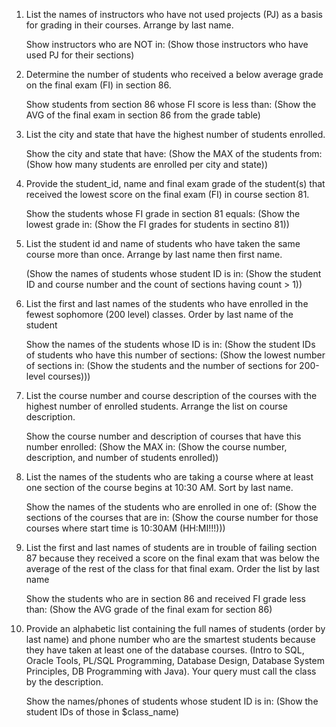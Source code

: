 1. List the names of instructors who have not used projects (PJ) as a basis for 
grading in their courses. Arrange by last name.

    Show instructors who are NOT in:
        (Show those instructors who have used PJ for their sections)

2. Determine the number of students who received a below average grade on the
final exam (FI) in section 86.

    Show students from section 86 whose FI score is less than:
        (Show the AVG of the final exam in section 86 from the grade table)

3. List the city and state that have the highest number of students enrolled.

    Show the city and state that have:
        (Show the MAX of the students from:
            (Show how many students are enrolled per city and state))

4. Provide the student_id, name and final exam grade of the student(s) that
received the lowest score on the final exam (FI) in course section 81.

    Show the students whose FI grade in section 81 equals:
        (Show the lowest grade in:
            (Show the FI grades for students in sectino 81))

5. List the student id and name of students who have taken the same course more
than once. Arrange by last name then first name.

    (Show the names of students whose student ID is in:
        (Show the student ID and course number and the count of sections having count > 1))

6. List the first and last names of the students who have enrolled in the fewest
sophomore (200 level) classes. Order by last name of the student

    Show the names of the students whose ID is in:
        (Show the student IDs of students who have this number of sections:
            (Show the lowest number of sections in:
                (Show the students and the number of sections for 200-level courses)))

7. List the course number and course description of the courses with the highest
number of enrolled students. Arrange the list on course description.

    Show the course number and description of courses that have this number enrolled:
        (Show the MAX in:
            (Show the course number, description, and number of students enrolled))

8. List the names of the students who are taking a course where at least one
section of the course begins at 10:30 AM. Sort by last name.

    Show the names of the students who are enrolled in one of:
        (Show the sections of the courses that are in:
            (Show the course number for those courses where start time is 10:30AM (HH:MI!!!)))

9. List the first and last names of students are in trouble of failing section
87 because they received a score on the final exam that was below the average
of the rest of the class for that final exam. Order the list by last name

    Show the students who are in section 86 and received FI grade less than:
        (Show the AVG grade of the final exam for section 86)

10. Provide an alphabetic list containing the full names of students (order by
last name) and phone number who are the smartest students because they have
taken at least one of the database courses. (Intro to SQL, Oracle Tools,
PL/SQL Programming, Database Design, Database System Principles, DB Programming
with Java). Your query must call the class by the description.

    Show the names/phones of students whose student ID is in:
        (Show the student IDs of those in $class_name)